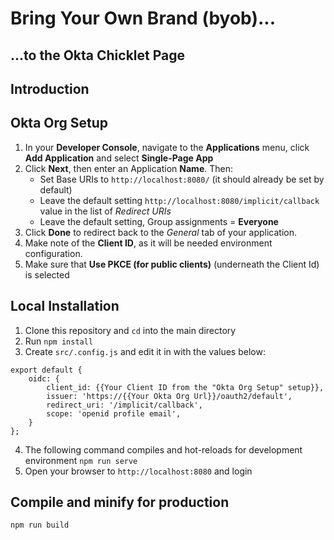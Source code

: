 # Bring Your Own Brand (byob)...
## ...to the Okta Chicklet Page

## Introduction

## Okta Org Setup
1. In your **Developer Console**, navigate to the **Applications** menu, click **Add Application** and select **Single-Page App**
2. Click **Next**, then enter an Application **Name**. Then:
   * Set Base URIs to `http://localhost:8080/` (it should already be set by default)
   * Leave the default setting `http://localhost:8080/implicit/callback` value in the list of *Redirect URIs*
   * Leave the default setting, Group assignments = **Everyone**
3. Click **Done** to redirect back to the *General* tab of your application.
4. Make note of the **Client ID**, as it will be needed environment configuration. 
5. Make sure that **Use PKCE (for public clients)** (underneath the Client Id) is selected

## Local Installation
1. Clone this repository and `cd` into the main directory
2. Run `npm install`
3. Create `src/.config.js` and edit it in with the values below:
```
export default {
    oidc: {
        client_id: {{Your Client ID from the "Okta Org Setup" setup}},
        issuer: 'https://{{Your Okta Org Url}}/oauth2/default',
        redirect_uri: '/implicit/callback',
        scope: 'openid profile email',
    }
};
```
4. The following command compiles and hot-reloads for development environment
`npm run serve`
5. Open your browser to `http://localhost:8080` and login

## Compile and minify for production
```
npm run build
```